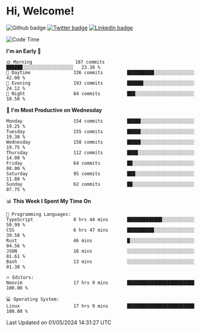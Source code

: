   # Hi, Welcome!
  ![Github badge](https://img.shields.io/github/followers/kraken-afk.svg?style=social&label=Follow&maxAge=2592000)
  [![Twitter badge](https://img.shields.io/badge/-Twitter-00acee?style=flat-square&logo=Twitter&logoColor=white)](https://twitter.com/trshppl)
  [![Linkedin badge](https://img.shields.io/badge/LinkedIn-0077B5?style=flat-square&logo=linkedin&logoColor=white)](https://www.linkedin.com/in/noveanrer)
<!--START_SECTION:waka-->
![Code Time](http://img.shields.io/badge/Code%20Time-175%20hrs%2012%20mins-blue)

**I'm an Early 🐤** 

```text
🌞 Morning                187 commits         ██████░░░░░░░░░░░░░░░░░░░   23.38 % 
🌆 Daytime                336 commits         ██████████░░░░░░░░░░░░░░░   42.00 % 
🌃 Evening                193 commits         ██████░░░░░░░░░░░░░░░░░░░   24.12 % 
🌙 Night                  84 commits          ███░░░░░░░░░░░░░░░░░░░░░░   10.50 % 
```
📅 **I'm Most Productive on Wednesday** 

```text
Monday                   154 commits         █████░░░░░░░░░░░░░░░░░░░░   19.25 % 
Tuesday                  155 commits         █████░░░░░░░░░░░░░░░░░░░░   19.38 % 
Wednesday                158 commits         █████░░░░░░░░░░░░░░░░░░░░   19.75 % 
Thursday                 112 commits         ████░░░░░░░░░░░░░░░░░░░░░   14.00 % 
Friday                   64 commits          ██░░░░░░░░░░░░░░░░░░░░░░░   08.00 % 
Saturday                 95 commits          ███░░░░░░░░░░░░░░░░░░░░░░   11.88 % 
Sunday                   62 commits          ██░░░░░░░░░░░░░░░░░░░░░░░   07.75 % 
```


📊 **This Week I Spent My Time On** 

```text
💬 Programming Languages: 
TypeScript               8 hrs 44 mins       █████████████░░░░░░░░░░░░   50.99 % 
CSS                      6 hrs 47 mins       ██████████░░░░░░░░░░░░░░░   39.58 % 
Rust                     46 mins             █░░░░░░░░░░░░░░░░░░░░░░░░   04.56 % 
JSON                     16 mins             ░░░░░░░░░░░░░░░░░░░░░░░░░   01.61 % 
Bash                     13 mins             ░░░░░░░░░░░░░░░░░░░░░░░░░   01.30 % 

🔥 Editors: 
Neovim                   17 hrs 9 mins       █████████████████████████   100.00 % 

💻 Operating System: 
Linux                    17 hrs 9 mins       █████████████████████████   100.00 % 
```


 Last Updated on 01/05/2024 14:31:27 UTC
<!--END_SECTION:waka-->